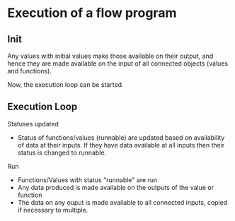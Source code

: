 # Execution of a flow program

## Init
Any values with initial values make those available on their output, and hence they are 
made available on the input of all connected objects (values and functions).

Now, the execution loop can be started.

## Execution Loop
Statuses updated
- Status of functions/values (runnable) are updated based on availability of data at their inputs.
If they have data available at all inputs then their status is changed to runnable.

Run
- Functions/Values with status "runnable" are run
- Any data produced is made available on the outputs of the value or function
- The data on any ouput is made available to all connected inputs, copied if necessary to multiple.